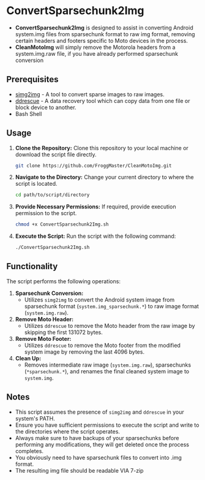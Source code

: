 # ConvertSparsechunk2Img
- **ConvertSparsechunk2Img** is designed to assist in converting Android system.img files from sparsechunk format to raw img format, removing certain headers and footers specific to Moto devices in the process.
- **CleanMotoImg** will simply remove the Motorola headers from a system.img.raw file, if you have already performed sparsechunk conversion

## Prerequisites
- [simg2img](https://source.android.com/setup/build/building#obtaining-simg2img) - A tool to convert sparse images to raw images.
- [ddrescue](https://www.gnu.org/software/ddrescue/) - A data recovery tool which can copy data from one file or block device to another.
- Bash Shell

## Usage
1. **Clone the Repository:** Clone this repository to your local machine or download the script file directly.
    ```bash
    git clone https://github.com/FroggMaster/CleanMotoImg.git
    ```

2. **Navigate to the Directory:** Change your current directory to where the script is located.
    ```bash
    cd path/to/script/directory
    ```

3. **Provide Necessary Permissions:** If required, provide execution permission to the script.
    ```bash
    chmod +x ConvertSparsechunk2Img.sh
    ```

4. **Execute the Script:** Run the script with the following command:
    ```bash
    ./ConvertSparsechunk2Img.sh
    ```

## Functionality
The script performs the following operations:
1. **Sparsechunk Conversion:**
    - Utilizes `simg2img` to convert the Android system image from sparsechunk format (`system.img_sparsechunk.*`) to raw image format (`system.img.raw`).
2. **Remove Moto Header:**
    - Utilizes `ddrescue` to remove the Moto header from the raw image by skipping the first 131072 bytes.
3. **Remove Moto Footer:**
    - Utilizes `ddrescue` to remove the Moto footer from the modified system image by removing the last 4096 bytes.
4. **Clean Up:**
    - Removes intermediate raw image (`system.img.raw`), sparsechunks (`*sparsechunk.*`), and renames the final cleaned system image to `system.img`.

## Notes
- This script assumes the presence of `simg2img` and `ddrescue` in your system's PATH.
- Ensure you have sufficient permissions to execute the script and write to the directories where the script operates.
- Always make sure to have backups of your sparsechunks before performing any modifications, they will get deleted once the process completes.
- You obviously need to have sparsechunk files to convert into .img format. 
- The resulting img file should be readable VIA 7-zip
